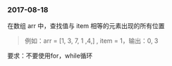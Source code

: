 ### 2017-08-18

在数组 arr 中，查找值与 item 相等的元素出现的所有位置

> 例如：arr = [1, 3, 7, 1 ,4,] , item = 1，输出：0, 3

要求：不要使用for，while循环



